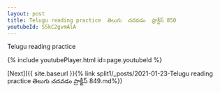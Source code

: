 ```yaml
---
layout: post
title: Telugu reading practice  తెలుగు  చదవడం  ప్రాక్టీస్ 850
youtubeId: S5kC2gvmAlA
---
```

 
 
Telugu reading practice
 
 
 
 
 


{% include youtubePlayer.html id=page.youtubeId %}
 
[Next]({{ site.baseurl }}{% link  split1/_posts/2021-01-23-Telugu reading practice  తెలుగు  చదవడం  ప్రాక్టీస్ 849.md%})
 
